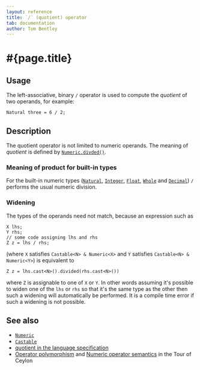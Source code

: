 ```yaml
---
layout: reference
title: `/` (quotient) operator
tab: documentation
author: Tom Bentley
---
```


# #{page.title}

## Usage 

The left-associative, binary `/` operator is used to compute the *quotient* of 
two operands, for example:

<!-- lang: ceylon -->

    Natural three = 6 / 2;

## Description

The quotient operator is not limited to numeric 
operands. The meaning of *quotient* is defined by 
[`Numeric.divded()`](../../ceylon.language/Numeric). 

### Meaning of product for built-in types

For the built-in numeric types ([`Natural`](../../ceylon.language/Natural), 
[`Integer`](../../ceylon.language/Integer),
[`Float`](../../ceylon.language/Float),
[`Whole`](../../ceylon.language/Whole) and
[`Decimal`](../../ceylon.language/Decimal)) `/` 
performs the usual numeric division.

### Widening

The types of the operands need not match, because an expression such as 

<!-- lang: ceylon -->

    X lhs;
    Y rhs;
    // some code assigning lhs and rhs
    Z z = lhs / rhs;

(where `X` satisfies `Castable<N> & Numeric<X>` and `Y` 
satisfies `Castable<N> & Numeric<Y>`) is equivalent to 

<!-- lang: ceylon -->

    Z z = lhs.cast<N>().divided(rhs.cast<N>())

where `Z` is assignable to one of `X` or `Y`. In other words assuming it's possible to 
widen one of the `lhs` or `rhs` so that it's the same type as the other then 
such a widening will automatically be performed. It is a compile time error if 
such a widening is not possible.

## See also

* [`Numeric`](../../ceylon.language/Numeric)
* [`Castable`](../../ceylon.language/Castable)
* [quotient in the language specification](#{site.urls.spec}#arithmetic)
* [Operator polymorphism](/documentation/tour/language-module/#operator_polymorphism) 
  and 
  [Numeric operator semantics](/documentation/tour/language-module/#numeric_operator_semantics) 
  in the Tour of Ceylon
